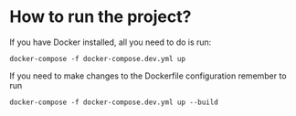 # How to run the project?
If you have Docker installed, all you need to do is run:
```
docker-compose -f docker-compose.dev.yml up
```

If you need to make changes to the Dockerfile configuration remember to run
```
docker-compose -f docker-compose.dev.yml up --build
```
